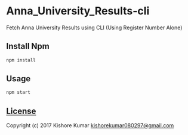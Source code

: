 # Anna_University_Results-cli

Fetch Anna University Results using CLI (Using Register Number Alone)

## Install Npm
```bash
npm install
```

## Usage
```bash
npm start
```

## [License](/LICENSE.md)
Copyright (c) 2017 Kishore Kumar <kishorekumar080297@gmail.com>  
